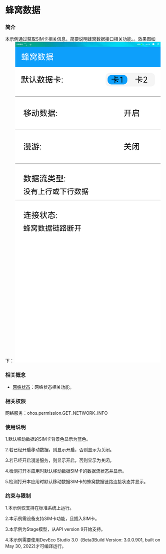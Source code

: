 # 蜂窝数据

### 简介

本示例通过获取SIM卡相关信息，简要说明蜂窝数据接口相关功能。。效果图如下：
![](screenshots/device/index.png)

### 相关概念

- [网络状态](https://gitee.com/openharmony/docs/blob/master/zh-cn/application-dev/reference/apis/js-apis-system-network.md)：网络状态相关功能。

### 相关权限

网络服务：ohos.permission.GET_NETWORK_INFO

### 使用说明

1.默认移动数据的SIM卡背景色显示为蓝色。

2.若已经开启移动数据，则显示开启，否则显示为关闭。

3.若已经开启漫游服务，则显示开启，否则显示为关闭。

4.检测打开本应用时默认移动数据SIM卡的数据流状态并显示。

5.检测打开本应用时默认移动数据SIM卡的蜂窝数据链路连接状态并显示。

### 约束与限制

1.本示例仅支持在标准系统上运行。

2.本示例需设备支持SIM卡功能，且插入SIM卡。

3.本示例为Stage模型，从API version 9开始支持。

4.本示例需要使用DevEco Studio 3.0（Beta3Build Version: 3.0.0.901, built on May 30, 2022)才可编译运行。